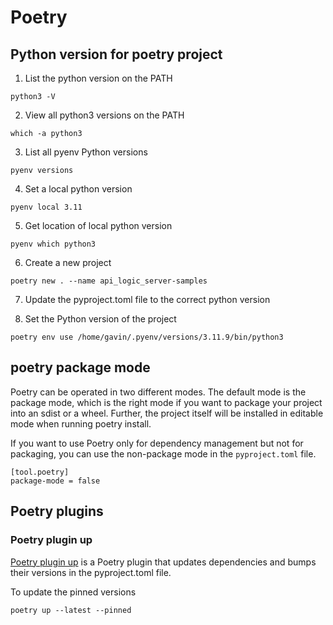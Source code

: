 # Poetry

## Python version for poetry project

1. List the python version on the PATH

```
python3 -V
```

2. View all python3 versions on the PATH

```
which -a python3
```

3. List all pyenv Python versions

```
pyenv versions
```

4. Set a local python version

```
pyenv local 3.11
```

5. Get location of local python version

```
pyenv which python3
```

6. Create a new project

```
poetry new . --name api_logic_server-samples
```

7. Update the pyproject.toml file to the correct python version

8. Set the Python version of the project

```
poetry env use /home/gavin/.pyenv/versions/3.11.9/bin/python3
```

## poetry package mode

Poetry can be operated in two different modes. The default mode is the package
mode, which is the right mode if you want to package your project into an sdist
or a wheel. Further, the project itself will be installed in editable mode when
running poetry install.

If you want to use Poetry only for dependency management but not for packaging,
you can use the non-package mode in the `pyproject.toml` file.

```
[tool.poetry]
package-mode = false
```

## Poetry plugins

### Poetry plugin up

[Poetry plugin up][300] is a Poetry plugin that updates dependencies and bumps their versions in the pyproject.toml file.

[300]: https://github.com/MousaZeidBaker/poetry-plugin-up

To update the pinned versions

```
poetry up --latest --pinned
```
